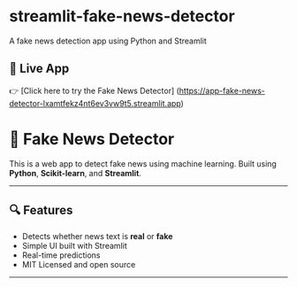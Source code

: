 # streamlit-fake-news-detector
A fake news detection app using Python and Streamlit
## 🔗 Live App
👉 [Click here to try the Fake News Detector] (https://app-fake-news-detector-lxamtfekz4nt6ev3vw9t5.streamlit.app)

# 📰 Fake News Detector

This is a web app to detect fake news using machine learning. Built using **Python**, **Scikit-learn**, and **Streamlit**.

---

## 🔍 Features

- Detects whether news text is **real** or **fake**
- Simple UI built with Streamlit
- Real-time predictions
- MIT Licensed and open source

---

